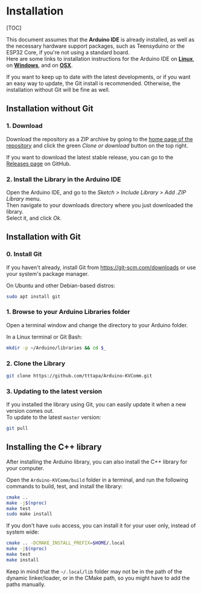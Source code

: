 # Installation

[TOC]

This document assumes that the **Arduino IDE** is already installed, as well as 
the necessary hardware support packages, such as Teensyduino or the ESP32 Core, 
if you're not using a standard board.  
Here are some links to installation instructions for the Arduino IDE 
on [**Linux**](https://tttapa.github.io/Pages/Ubuntu/Software-Installation/Arduino/Arduino-IDE.html),
on [**Windows**](https://www.arduino.cc/en/guide/windows), 
and on [**OSX**](https://www.arduino.cc/en/guide/macOSX).

If you want to keep up to date with the latest developments, or if you want an 
easy way to update, the Git install is recommended. Otherwise, the installation
without Git will be fine as well.

## Installation without Git

### 1. Download

Download the repository as a ZIP archive by going to the [home page of the 
repository](https://github.com/tttapa/Arduino-KVComm) and click
the green _Clone or download_ button on the top right.

If you want to download the latest stable release, you can go to the 
[Releases page](https://github.com/tttapa/Arduino-KVComm/releases) on GitHub.

### 2. Install the Library in the Arduino IDE

Open the Arduino IDE, and go to the _Sketch &gt; Include Library &gt; Add .ZIP
Library_ menu.  
Then navigate to your downloads directory where you just downloaded the 
library.  
Select it, and click _Ok_.

## Installation with Git

### 0. Install Git

If you haven't already, install Git from https://git-scm.com/downloads or use 
your system's package manager.

On Ubuntu and other Debian-based distros: 
```sh
sudo apt install git
```

### 1. Browse to your Arduino Libraries folder

Open a terminal window and change the directory to your Arduino folder.

In a Linux terminal or Git Bash: 
```sh
mkdir -p ~/Arduino/libraries && cd $_
```

### 2. Clone the Library

```sh
git clone https://github.com/tttapa/Arduino-KVComm.git
```

### 3. Updating to the latest version

If you installed the library using Git, you can easily update it when a new 
version comes out.  
To update to the latest `master` version:

```sh
git pull
```

## Installing the C++ library

After installing the Arduino library, you can also install the C++ library for
your computer.

Open the `Arduino-KVComm/build` folder in a terminal, and run the following
commands to build, test, and install the library:

```sh
cmake ..
make -j$(nproc)
make test
sudo make install
```

If you don't have `sudo` access, you can install it for your user only, instead
of system wide:

```sh
cmake .. -DCMAKE_INSTALL_PREFIX=$HOME/.local
make -j$(nproc)
make test
make install
```

Keep in mind that the `~/.local/lib` folder may not be in the path of the 
dynamic linker/loader, or in the CMake path, so you might have to add the paths
manually.